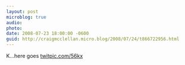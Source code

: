 ```yaml
---
layout: post
microblog: true
audio: 
photo: 
date: 2008-07-23 18:00:00 -0600
guid: http://craigmcclellan.micro.blog/2008/07/24/t866722956.html
---
```

K...here goes [twitpic.com/56kx](http://twitpic.com/56kx)
